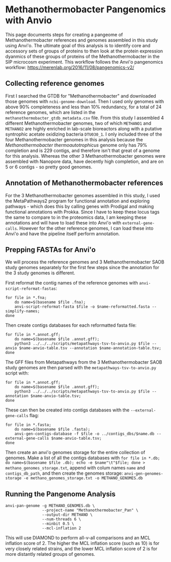 # Methanothermobacter Pangenomics with Anvio 

This page documents steps for creating a pangeome of Methanothermobacter references and genomes assembled in this study using Anvi'o. The ultimate goal of this analysis is to identify core and accessory sets of groups of proteins to then look at the protein expression dyanmics of these groups of proteins of the Methanothermobacter in the SIP microcosm experiment. This workflow follows the Anvi'o pangenomics workflow: https://merenlab.org/2016/11/08/pangenomics-v2/ 

## Collecting reference genomes

First I searched the GTDB for "Methanothermobacter" and downloaded those genomes with `ncbi-genome-download`. Then I used only genomes with above 90% completeness and less than 10% redundancy, for a total of 24 reference genomes, which are listed in the `methanothermobacter_gtdb_metadata.csv` file. From this study I assembled 4 different Methanothermobacter genomes, two of which `METHANO1` and `METHANO2` are highly enriched in lab-scale bioreactors along with a putative syntrophic acetate oxidizing bacteria `DTU030_1`. I only included three of the four Methanothermobacter genomes in this analysis because the _Methanothermobacter thermoautotrophicus_ genome only has 79% completion and is 229 contigs, and therefore isn't that great of a genome for this analysis. Whereas the other 3 Methanothermobacter genomes were assembled with Nanopore data, have decently high completion, and are on 5 or 6 contigs - so pretty good genomes. 

## Annotation of Methanothermobacter references 

For the 3 Methanothermobacter genomes assembled in this study, I used the MetaPathways2 program for functional annotation and exploring pathways - which does this by calling genes with Prodigal and making functional annotations with Prokka. Since I have to keep these locus tags the same to compare to in the proteomics data, I am keeping these annotations and will have to load these into Anvi'o with `external-gene-calls`. However for the other reference genomes, I can load these into Anvi'o and have the pipeline itself perform annotation. 

## Prepping FASTAs for Anvi'o

We will process the reference genomes and 3 Methanothermobacter SAOB study genomes separately for the first few steps since the annotation for the 3 study genomes is different. 

First reformat the contig names of the reference genomes with `anvi-script-reformat-fastas`: 

```
for file in *.fna; 
    do name=$(basename $file .fna); 
    anvi-script-reformat-fasta $file -o $name-reformatted.fasta --simplify-names; 
done
```

Then create contigs databases for each reformatted fasta file: 

```
for file in *.annot.gff; 
    do name=$(basename $file .annot.gff); 
    python3 ../../../scripts/metapathways-tsv-to-anvio.py $file --anvio $name-anvio-table.tsv --annotation $name-annotation-table.tsv; 
done
```

The GFF files from Metapathways from the 3 Methanothermobacter SAOB study genomes are then parsed with the `metapathways-tsv-to-anvio.py` script with:

```
for file in *.annot.gff; 
    do name=$(basename $file .annot.gff); 
    python3 ../../../scripts/metapathways-tsv-to-anvio.py $file --annotation $name-anvio-table.tsv; 
done
```

These can then be created into contigs databases with the `--external-gene-calls` flag: 

```
for file in *.fasta; 
    do name=$(basename $file .fasta);
    anvi-gen-contigs-database -f $file -o ../contigs_dbs/$name.db --external-gene-calls $name-anvio-table.tsv;
done
```

Then create an anvi'o genomes storage for the entire collection of genomes. Make a list of all the contigs databases with `for file in *.db; do name=$(basename $file .db); echo -e $name"\t"$file; done > methano_genomes_storage.txt`, append with colum names `name` and `contigs_db_path`, and then create the genomes storage: `anvi-gen-genomes-storage -e methano_genomes_storage.txt -o METHANO_GENOMES.db`

## Running the Pangenome Analysis

```
anvi-pan-genome -g METHANO_GENOMES.db \
                --project-name "Methanothermobacter_Pan" \
                --output-dir METHANO \
                --num-threads 6 \
                --minbit 0.5 \
                --mcl-inflation 2
```

This will use DIAMOND to perform all-v-all comparisons and an MCL inflation score of 2. The higher the MCL inflation score (such as 10) is for very closely related strains, and the lower MCL inflation score of 2 is for more distantly related groups of genomes. 

### 
### 